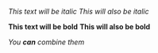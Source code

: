*This text will be italic* 
_This will also be italic_

**This text will be bold**
__This will also be bold__

_You **can** combine them_
